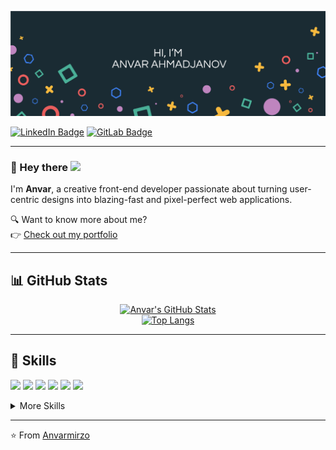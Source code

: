 [![Anvar's GitHub Banner](./assets/GitHubHeader.jpg)](https://anvarmirzo.github.io/me/public/)

[![LinkedIn Badge](https://img.shields.io/badge/LinkedIn-Profile-informational?style=flat&logo=linkedin&logoColor=white&color=0D76A8)](https://www.linkedin.com/in/anvar-akhmadjanov-45a297203)
[![GitLab Badge](https://img.shields.io/badge/GitLab-Profile-informational?style=flat&logo=gitlab&logoColor=white&color=0D76A8)](https://gitlab.com/yourBadApple)

---

### 👋 Hey there <img src="https://media.giphy.com/media/hvRJCLFzcasrR4ia7z/giphy.gif" width="25px">

I'm **Anvar**, a creative front-end developer passionate about turning user-centric designs into blazing-fast and pixel-perfect web applications.

🔍 Want to know more about me?  
👉 [Check out my portfolio](https://anvarmirzo.github.io/me/public/)

---

## 📊 GitHub Stats

<p align="center">
  <a href="https://github.com/Anvarmirzo">
    <img src="https://github-readme-stats-anuraghazra.vercel.app/api?username=Anvarmirzo&show_icons=true&count_private=true&theme=react&hide_border=true" alt="Anvar's GitHub Stats" />
  </a>
  <br/>
  <a href="https://github.com/Anvarmirzo">
    <img src="https://github-readme-stats-anuraghazra.vercel.app/api/top-langs/?username=Anvarmirzo&layout=compact&hide=html,css&theme=react&hide_border=true" alt="Top Langs" />
  </a>
</p>

---

## 💼 Skills

![](https://img.shields.io/badge/Code-JavaScript-informational?style=flat&logo=JavaScript&logoColor=white&color=4AB197)
![](https://img.shields.io/badge/Code-TypeScript-informational?style=flat&logo=TypeScript&logoColor=white&color=4AB197)
![](https://img.shields.io/badge/Code-React-informational?style=flat&logo=React&logoColor=white&color=4AB197)
![](https://img.shields.io/badge/Code-Redux-informational?style=flat&logo=Redux&logoColor=white&color=4AB197)
![](https://img.shields.io/badge/Code-Angular-informational?style=flat&logo=Angular&logoColor=white&color=4AB197)
![](https://img.shields.io/badge/Code-Vue-informational?style=flat&logo=Vue.js&logoColor=white&color=4AB197)

<details>
<summary>More Skills</summary>
<br>

### 🧩 UI/UX & Styling
![](https://img.shields.io/badge/Style-TailwindCSS-informational?style=flat&logo=Tailwind-CSS&logoColor=white&color=4AB197)
![](https://img.shields.io/badge/Style-Bootstrap-informational?style=flat&logo=Bootstrap&logoColor=white&color=4AB197)
![](https://img.shields.io/badge/Style-MUI-informational?style=flat&logo=MaterialUI&logoColor=white&color=4AB197)
![](https://img.shields.io/badge/Style-SASS-informational?style=flat&logo=Sass&logoColor=white&color=4AB197)
![](https://img.shields.io/badge/Style-LESS-informational?style=flat&logo=Less&logoColor=white&color=4AB197)

### 🔧 Back-End & Tools
![](https://img.shields.io/badge/Code-NodeJS-informational?style=flat&logo=Node.js&logoColor=white&color=4AB197)
![](https://img.shields.io/badge/Code-ExpressJS-informational?style=flat&logo=Express&logoColor=white&color=4AB197)
![](https://img.shields.io/badge/Database-MongoDB-informational?style=flat&logo=MongoDB&logoColor=white&color=4AB197)
![](https://img.shields.io/badge/View-Handlebars-informational?style=flat&logo=handlebars.js&logoColor=white&color=4AB197)

### 🧪 Testing
![](https://img.shields.io/badge/Test-Jest-informational?style=flat&logo=jest&logoColor=white&color=4AB197)
![](https://img.shields.io/badge/Test-RTL-informational?style=flat&logo=testing-library&logoColor=white&color=4AB197)

### 🚀 DevOps & Productivity
![](https://img.shields.io/badge/Tool-Docker-informational?style=flat&logo=docker&logoColor=white&color=4AB197)
![](https://img.shields.io/badge/Tool-GitHub-informational?style=flat&logo=github&logoColor=white&color=4AB197)
![](https://img.shields.io/badge/Tool-GitLab-informational?style=flat&logo=gitlab&logoColor=white&color=4AB197)
![](https://img.shields.io/badge/Tool-Netlify-informational?style=flat&logo=netlify&logoColor=white&color=4AB197)
![](https://img.shields.io/badge/Tool-Heroku-informational?style=flat&logo=heroku&logoColor=white&color=4AB197)
![](https://img.shields.io/badge/Tool-Trello-informational?style=flat&logo=trello&logoColor=white&color=4AB197)

### 🎨 Design
![](https://img.shields.io/badge/Design-Figma-informational?style=flat&logo=figma&logoColor=white&color=4AB197)
![](https://img.shields.io/badge/Design-AdobeXD-informational?style=flat&logo=adobexd&logoColor=white&color=4AB197)
![](https://img.shields.io/badge/Design-Photoshop-informational?style=flat&logo=adobe-photoshop&logoColor=white&color=4AB197)

</details>

---

⭐️ From [Anvarmirzo](https://github.com/Anvarmirzo)

